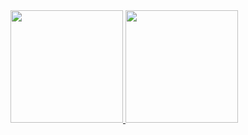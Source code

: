 <div>
  <a href="https://github.com/rodolfopfranco">
  <img height="180em" src="https://github-readme-stats.vercel.app/api?username=rodolfopfranco&show_icons=true&theme=jolly&include_all_commits=true&count_private=true"/>
  <img height="180em" src="https://github-readme-stats.vercel.app/api/top-langs/?username=rodolfopfranco&layout=compact&langs_count=7&theme=jolly"/>
</div>
